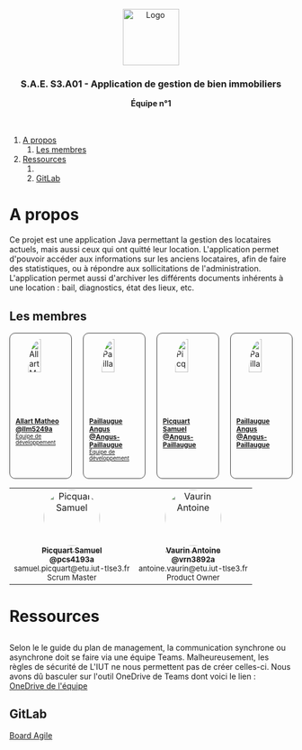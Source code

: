 
<br/>
<div align="center">
  <img src="https://moodle.iut-tlse3.fr/pluginfile.php/1/core_admin/logocompact/300x300/1724778960/Logo_IUT_ACT_couleurs.png" alt="Logo" height="100">
  <h3 align="center">S.A.E. S3.A01 - Application de gestion de bien immobiliers</h3>
  <b align="center">
    Équipe n°1
  </b>
  <br />
  <br />
  <br />
</div>

1. [A propos](#a-propos)
   1. [Les membres](#les-membres)
2. [Ressources](#ressources)
   1. [](#)
   2. [GitLab](#gitlab)



# A propos

Ce projet est une application Java permettant la gestion des locataires actuels, mais aussi ceux qui ont quitté leur location. L'application permet d'pouvoir accéder aux informations sur les anciens locataires, afin de faire des statistiques, ou à répondre aux sollicitations de l'administration. L'application permet aussi d'archiver les différents documents inhérents à une location : bail, diagnostics, état des lieux, etc.


## Les membres

<div style="display: grid; grid-template-columns: repeat(4, 1fr); gap: 20px;">
  <a href="https://gitlab.info.iut-tlse3.fr/llm5249a" style="display: flex; flex-direction: column; align-items: center; gap: 20px; border: 1px solid #404040; padding: 10px; border-radius:10px;">
    <img src="https://avatars.githubusercontent.com/u/88200698" style="border-radius: 100%; width: 50%" alt="Allart Matheo"/>
    <sub>
      <b>Allart Matheo</b>
      <br />
      <b>@llm5249a</b>
      <br />
      <small>Équipe de développement</small>
    </sub>
  </a>
  <a href="https://gitlab.info.iut-tlse3.fr/pln5132a" style="display: flex; flex-direction: column; align-items: center; gap: 20px; border: 1px solid #404040; padding: 10px; border-radius:10px;">
    <img src="https://avatars.githubusercontent.com/u/88200698" style="border-radius: 100%; width: 50%" alt="Paillaugue Angus"/>
    <sub>
      <b>Paillaugue Angus</b>
      <br />
      <b>@Angus-Paillaugue</b>
      <br />
      <small>Équipe de développement</small>
    </sub>
  </a>
  <a href="https://gitlab.info.iut-tlse3.fr/pln5132a" style="display: flex; flex-direction: column; align-items: center; gap: 20px; border: 1px solid #404040; padding: 10px; border-radius:10px;">
    <img src="https://avatars.githubusercontent.com/u/88200698" style="border-radius: 100%; width: 50%" alt="Picquart Samuel"/>
    <sub>
      <b>Picquart Samuel</b>
      <br />
      <b>@Angus-Paillaugue</b>
    </sub>
  </a>
  <a href="https://gitlab.info.iut-tlse3.fr/pcs4193a" style="display: flex; flex-direction: column; align-items: center; gap: 20px; border: 1px solid #404040; padding: 10px; border-radius:10px;">
    <img src="https://avatars.githubusercontent.com/u/88200698" style="border-radius: 100%; width: 50%" alt="Paillaugue Angus"/>
    <sub>
      <b>Paillaugue Angus</b>
      <br />
      <b>@Angus-Paillaugue</b>
    </sub>
  </a>
</div>

<table>
  <tbody>
    <tr>
      <td align="center" valign="top">
        <a href="https://gitlab.info.iut-tlse3.fr/pcs4193a">
          <img src="https://secure.gravatar.com/avatar/dd648b06014a20ebad04f74a13b48c5718dd032f80f4f9345799b12e97ae93dd?s=80&d=identicon&width=100" style="border-radius: 100%;" width="100px;" width="100px;" alt="Picquart Samuel"/>
          <br />
          <sub>
            <b>Picquart Samuel</b>
            <br />
            <b>@pcs4193a</b>
            <br />
          </sub>
        </a>
        <small>samuel.picquart@etu.iut-tlse3.fr</small>
        <br />
        <small>Scrum Master</small>
      </td>
      <td align="center" valign="top">
        <a href="https://gitlab.info.iut-tlse3.fr/vrn3892a">
          <img src="https://secure.gravatar.com/avatar/03489ac7c3f6807961887a32212a84f54460d0c8dc80a13f9f9945ee2c122d07?s=80&d=identicon&width=100" style="border-radius: 100%;" width="100px;" width="100px;" alt="Vaurin Antoine"/>
          <br />
          <sub>
            <b>Vaurin Antoine</b>
            <br />
            <b>@vrn3892a</b>
            <br />
          </sub>
        </a>
        <small>antoine.vaurin@etu.iut-tlse3.fr</small>
        <br />
        <small>Product Owner</small>
      </td>
    </tr>
  </tbody>
</table>


# Ressources

##

Selon le le guide du plan de management, la communication synchrone ou asynchrone doit se faire via une équipe Teams. Malheureusement, les règles de sécurité de L'IUT ne nous permettent pas de créer celles-ci. Nous avons dû basculer sur l'outil OneDrive de Teams dont voici le lien : [OneDrive de l'équipe](https://toulouse3-my.sharepoint.com/:f:/r/personal/samuel_picquart_etu_iut-tlse3_fr/Documents/SA%C3%893A.01?csf=1&web=1&e=rL5tSF)


## GitLab

[Board Agile](https://gitlab.info.iut-tlse3.fr/vrn3892a/sae3a01/-/boards)
